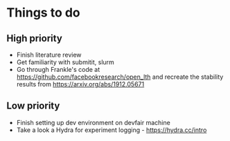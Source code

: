 Things to do
============

## High priority

- Finish literature review
- Get familiarity with submitit, slurm
- Go through Frankle's code at https://github.com/facebookresearch/open_lth and recreate the stability results from https://arxiv.org/abs/1912.05671


## Low priority

- Finish setting up dev environment on devfair machine
- Take a look a Hydra for experiment logging - https://hydra.cc/intro


